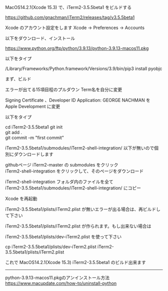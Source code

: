MacOS14.2.1(Xcode 15.3) で、iTerm2-3.5.5beta1 をビルドする

https://github.com/gnachman/iTerm2/releases/tag/v3.5.5beta1

Xcode のアカウント設定をします
Xcode -> Preferences -> Accounts

以下をダウンロード、インストール

https://www.python.org/ftp/python/3.9.13/python-3.9.13-macos11.pkg

以下をタイプ

/Library/Frameworks/Python.framework/Versions/3.9/bin/pip3 install pyobjc

まず、ビルド

エラーが出てる15項目程のプルダウン Term名を自分に変更

Signing Certificate 、Developer ID Application: GEORGE NACHMAN を Apple Development に変更

以下をタイプ

cd iTerm2-3.5.5beta1 
git init  
git add .  
git commit -m "first commit"

iTerm2-3.5.5beta1/submodules/iTerm2-shell-integration/ 以下が無いので個別にダウンロードします

githubページ iTerm2-master の submodules をクリック  
iTerm2-shell-integration をクリックして、そのページをダウンロード

iTerm2-shell-integration フォルダ内のファイルを全て  
iTerm2-3.5.5beta1/submodules/iTerm2-shell-integration/ にコピー

Xcode を再起動

iTerm2-3.5.5beta1/plists/iTerm2.plist が無いエラーが出る場合は、再ビルドして下さい

iTerm2-3.5.5beta1/plists/iTerm2.plist が作られます。もし出来ない場合は

iTerm2-3.5.5beta1/plists/dev-iTerm2.plist を使って下さい

cp iTerm2-3.5.5beta1/plists/dev-iTerm2.plist iTerm2-3.5.5beta1/plists/iTerm2.plist

これで MacOS14.2.1(Xcode 15.3) iTerm2-3.5.5beta1 のビルド出来ます

________________________________________________________________________

python-3.9.13-macos11.pkgのアンインストール方法  
https://www.macupdate.com/how-to/uninstall-python
